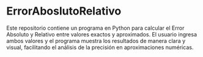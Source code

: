 # ErrorAboslutoRelativo
Este repositorio contiene un programa en Python para calcular el Error Absoluto y Relativo entre valores exactos y aproximados. El usuario ingresa ambos valores y el programa muestra los resultados de manera clara y visual, facilitando el análisis de la precisión en aproximaciones numéricas.
